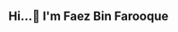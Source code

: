 ## Hi...👋 I'm Faez Bin Farooque

<!--
**Enthusiastic Software Quality Assurance (SQA) professional with a strong focus on delivering reliable, high-quality software solutions. With a strong foundation in testing principles and methodologies and identifying issues early and delivering reliable software solutions.

Here are some ideas to get you started:

- 🔭 I’m currently working on ...
- 🌱 I’m currently learning ...
- 👯 I’m looking to collaborate on ...
- 🤔 I’m looking for help with ...
- 💬 Ask me about ...
- 📫 How to reach me: ...
- 😄 Pronouns: ...
- ⚡ Fun fact: ...
-->
